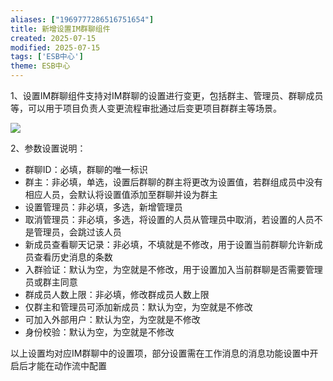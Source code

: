 ```yaml
---
aliases: ["1969777286516751654"]
title: 新增设置IM群聊组件
created: 2025-07-15
modified: 2025-07-15
tags: ['ESB中心']
theme: ESB中心
---
```


1、设置IM群聊组件支持对IM群聊的设置进行变更，包括群主、管理员、群聊成员等，可以用于项目负责人变更流程审批通过后变更项目群群主等场景。

![](1af42cdb558e1e08400c96379397c777.jpg)

2、参数设置说明：

- 群聊ID：必填，群聊的唯一标识
- 群主：非必填，单选，设置后群聊的群主将更改为设置值，若群组成员中没有相应人员，会默认将设置值添加至群聊并设为群主
- 设置管理员：非必填，多选，新增管理员
- 取消管理员：非必填，多选，将设置的人员从管理员中取消，若设置的人员不是管理员，会跳过该人员
- 新成员查看聊天记录：非必填，不填就是不修改，用于设置当前群聊允许新成员查看历史消息的条数
- 入群验证：默认为空，为空就是不修改，用于设置加入当前群聊是否需要管理员或群主同意
- 群成员人数上限：非必填，修改群成员人数上限
- 仅群主和管理员可添加新成员：默认为空，为空就是不修改
- 可加入外部用户：默认为空，为空就是不修改
- 身份校验：默认为空，为空就是不修改

以上设置均对应IM群聊中的设置项，部分设置需在工作消息的消息功能设置中开启后才能在动作流中配置